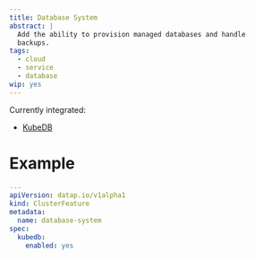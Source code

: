 ```yaml
---
title: Database System
abstract: |
  Add the ability to provision managed databases and handle
  backups.
tags:
  - cloud
  - service
  - database
wip: yes
---
```


Currently integrated:

 - [KubeDB](https://kubedb.com)

# Example

```yaml
---
apiVersion: datap.io/v1alpha1
kind: ClusterFeature
metadata:
  name: database-system
spec:
  kubedb:
    enabled: yes
```

